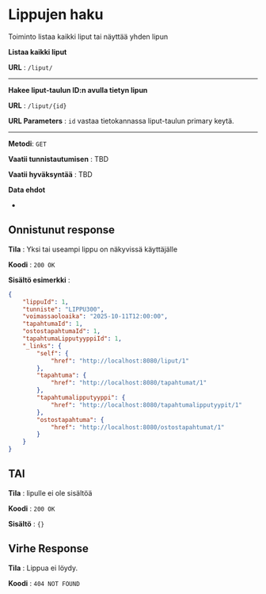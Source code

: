 # Lippujen haku

Toiminto listaa kaikki liput tai näyttää yhden lipun

**Listaa kaikki liput**

**URL** : `/liput/` 

---


**Hakee liput-taulun ID:n avulla tietyn lipun**

**URL** : `/liput/{id}`

**URL Parameters** : `id` vastaa tietokannassa liput-taulun primary keytä.

---


**Metodi**: `GET`

**Vaatii tunnistautumisen** : TBD

**Vaatii hyväksyntää** : TBD

**Data ehdot**

-

## Onnistunut response

**Tila** : Yksi tai useampi lippu on näkyvissä käyttäjälle

**Koodi** : `200 OK`

**Sisältö esimerkki** : 
```json
{
    "lippuId": 1,
    "tunniste": "LIPPU300",
    "voimassaoloaika": "2025-10-11T12:00:00",
    "tapahtumaId": 1,
    "ostostapahtumaId": 1,
    "tapahtumaLipputyyppiId": 1,
    "_links": {
        "self": {
            "href": "http://localhost:8080/liput/1"
        },
        "tapahtuma": {
            "href": "http://localhost:8080/tapahtumat/1"
        },
        "tapahtumalipputyyppi": {
            "href": "http://localhost:8080/tapahtumalipputyypit/1"
        },
        "ostostapahtuma": {
            "href": "http://localhost:8080/ostostapahtumat/1"
        }
    }
}

```

## TAI

**Tila** : lipulle ei ole sisältöä

**Koodi** : `200 OK`

**Sisältö** : `{}`

## Virhe Response

**Tila** : Lippua ei löydy.

**Koodi** : `404 NOT FOUND`